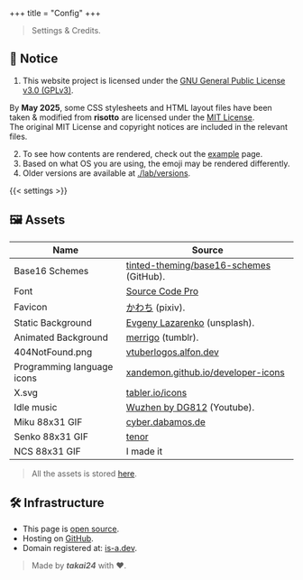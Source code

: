 +++
title = "Config"
+++

> Settings & Credits.

## 🔔 Notice
1. This website project is licensed under the [GNU General Public License v3.0 (GPLv3)](https://github.com/takai24/takai24.github.io/blob/main/LICENSE).

By **May 2025**, some CSS stylesheets and HTML layout files have been taken & modified from **risotto** are licensed under the [MIT License](https://github.com/joeroe/risotto/blob/main/LICENSE). <br/>
The original MIT License and copyright notices are included in the relevant files.

2. To see how contents are rendered, check out the [example](/example) page.
3. Based on what OS you are using, the emoji may be rendered differently.
4. Older versions are available at [./lab/versions](/lab/versions).

{{< settings >}}

## 🖼️ Assets
| Name | Source |
|----------------------------|--------|
| Base16 Schemes             | [tinted-theming/base16-schemes](https://github.com/tinted-theming/base16-schemes) (GitHub). |
| Font                       | [Source Code Pro](https://fonts.google.com/specimen/Source+Code+Pro) |
| Favicon                    | [かわち](https://www.pixiv.net/en/users/1326778) (pixiv). |
| Static Background          | [Evgeny Lazarenko](https://unsplash.com/@evgenylazarenko) (unsplash). |
| Animated Background        | [merrigo](https://merrigo.tumblr.com) (tumblr). |
| 404NotFound.png            | [vtuberlogos.alfon.dev](https://vtuberlogos.alfon.dev) |
| Programming language icons | [xandemon.github.io/developer-icons](https://xandemon.github.io/developer-icons) |
| X.svg                      | [tabler.io/icons](https://tabler.io/icons/) |
| Idle music                 | [Wuzhen by DG812](https://www.youtube.com/watch?v=3pbFmR-zKYg) (Youtube). |
| Miku 88x31 GIF             | [cyber.dabamos.de](https://cyber.dabamos.de/88x31/) |
| Senko 88x31 GIF            | [tenor](https://tenor.com/view/senkosan-fox-anime-tea-cute-gif-16355329) | 
| NCS 88x31 GIF              | I made it |
> All the assets is stored [here](https://github.com/takai24/takai24.github.io/tree/main/public/assets).

## 🛠️ Infrastructure
+ This page is [open source](https://github.com/takai24/takai24.github.io).
+ Hosting on [GitHub](https://pages.github.com).
+ Domain registered at: [is-a.dev](https://is-a.dev).

> Made by ***takai24*** with ❤️.